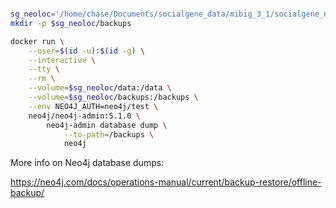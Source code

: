 ```bash

sg_neoloc='/home/chase/Documents/socialgene_data/mibig_3_1/socialgene_neo4j'
mkdir -p $sg_neoloc/backups

docker run \
    --user=$(id -u):$(id -g) \
    --interactive \
    --tty \
    --rm \
    --volume=$sg_neoloc/data:/data \
    --volume=$sg_neoloc/backups:/backups \
    --env NEO4J_AUTH=neo4j/test \
    neo4j/neo4j-admin:5.1.0 \
        neo4j-admin database dump \
            --to-path=/backups \
            neo4j
```

More info on Neo4j database dumps:

https://neo4j.com/docs/operations-manual/current/backup-restore/offline-backup/
